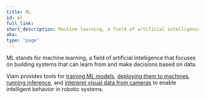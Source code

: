 ```yaml
---
title: ML
id: ml
full_link:
short_description: Machine learning, a field of artificial intelligence focused on building systems that learn from data.
aka:
type: "page"
---
```


ML stands for machine learning, a field of artificial intelligence that focuses on building systems that can learn from and make decisions based on data.

Viam provides tools for [training ML models](/data-ai/ai/train/), [deploying them to machines](/data-ai/ai/deploy/), [running inference](/data-ai/ai/run-inference/), and [interpret visual data from cameras](/data-ai/ai/alert/) to enable intelligent behavior in robotic systems.

